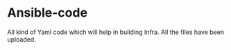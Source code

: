 # Ansible-code

All kind of Yaml code which will help in building Infra.
All the files have been uploaded. 
